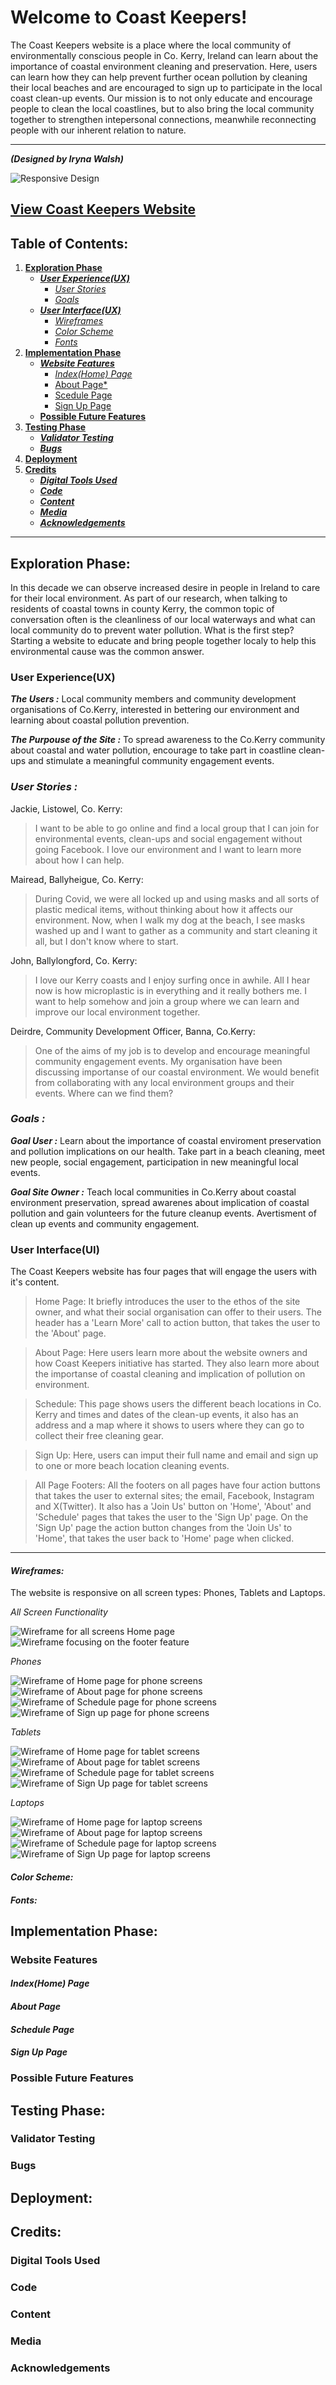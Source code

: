 # Welcome to Coast Keepers!
The Coast Keepers website is a place where the local community of environmentally conscious people in Co. Kerry, Ireland can learn about the importance of coastal environment cleaning and preservation. Here, users can learn how they can help prevent further ocean pollution by cleaning their local beaches and are encouraged to sign up to participate in the local coast clean-up events. Our mission is to not only educate and encourage people to clean the local coastlines, but to also bring the local community together to strengthen intepersonal connections, meanwhile reconnecting people with our inherent relation to nature.

***

***(Designed by Iryna Walsh)***

![Responsive Design]()

## [View Coast Keepers Website](https://kirynaw.github.io/coast-keepers-project/)

## Table of Contents:
1. [**Exploration Phase**](#exploration-phase)
   * [***User Experience(UX)***](#user-experienceux)
      * [*User Stories*](#user-stories)
      * [*Goals*](#goals)
   * [***User Interface(UX)***](#user-interfaceui)
      * [*Wireframes*](#wireframes)
      * [*Color Scheme*](#color-scheme)
      * [*Fonts*](#fonts)
2. [**Implementation Phase**](#implementation-phase)
   * [***Website Features***](#website-features)
      * [*Index(Home) Page*](#indexhome-page)
      * [About Page*](#about-page)
      * [Scedule Page](#schedule-page)
      * [Sign Up Page](#sign-up-page)
   * [**Possible Future Features**](#possible-future-features)
3. [**Testing Phase**](#testing-phase)
   * [***Validator Testing***](#validator-testing)
   * [***Bugs***](#bugs)
4. [**Deployment**](#deployment)
5. [**Credits**](#credits)
   * [***Digital Tools Used***](#digital-tools-used)
   * [***Code***](#code)
   * [***Content***](#content)
   * [***Media***](#media)
   * [***Acknowledgements***](#acknowledgements)

***

## **Exploration Phase:**
In this decade we can observe increased desire in people in Ireland to care for their local environment. As part of our research, when talking to residents of coastal towns in county Kerry, the common topic of conversation often is the cleanliness of our local waterways and what can local community do to prevent water pollution. 
What is the first step? 
Starting a website to educate and bring people together localy to help this environmental cause was the common answer.

### **User Experience(UX)**
***The Users :***  Local community members and community development organisations of Co.Kerry, interested in bettering our environment and learning about coastal pollution prevention.

***The Purpouse of the Site :***  To spread awareness to the Co.Kerry community about coastal and water pollution, encourage to take part in coastline clean-ups and stimulate a meaningful community engagement events.

### *User Stories :*
Jackie, Listowel, Co. Kerry:
> I want to be able to go online and find a local group that I can join for environmental events, clean-ups and social engagement without going  Facebook. I love our environment and I want to learn more about how I can help.

Mairead, Ballyheigue, Co. Kerry:
>During Covid, we were all locked up and using masks and all sorts of plastic medical items, without thinking about how it affects our environment. Now, when I walk my dog at the beach, I see masks washed up and I want to gather as a community and start cleaning it all, but I don't know where to start.

John, Ballylongford, Co. Kerry:
> I love our Kerry coasts and I enjoy surfing once in awhile. All I hear now is how microplastic is in everything and it really bothers me. I want to help somehow and join a group where we can learn and improve our local environment together.

Deirdre, Community Development Officer, Banna, Co.Kerry:
> One of the aims of my job is to develop and encourage meaningful community engagement events. My organisation have been discussing importanse of our coastal environment. We would benefit from collaborating with any local environment groups and their events. Where can we find them?

### *Goals :*
***Goal User :*** Learn about the importance of coastal enviroment preservation and pollution implications on our health. Take part in a beach cleaning, meet new people, social engagement, participation in new meaningful local events.

***Goal Site Owner :*** Teach local communities in Co.Kerry about coastal environment preservation, spread awarenes about implication of coastal pollution and gain volunteers for the future cleanup events. Avertisment of clean up events and community engagement.

### **User Interface(UI)**
The Coast Keepers website has four pages that will engage the users with it's content.
>Home Page: It briefly introduces the user to the ethos of the site owner, and what their social organisation can offer to their users. The header has a 'Learn More' call to action button, that takes the user to the 'About' page.

>About Page: Here users learn more about the website owners and how Coast Keepers initiative has started. They also learn more about the importanse of coastal cleaning and implication of pollution on environment.

>Schedule: This page shows users the different beach locations in Co. Kerry and times and dates of the clean-up events, it also has an address and a map where it shows to users where they can go to collect their free cleaning gear.

>Sign Up: Here, users can imput their full name and email and sign up to one or more beach location cleaning events.

>All Page Footers: All the footers on all pages have four action buttons that takes the user to external sites; the email, Facebook, Instagram and X(Twitter). It also has a 'Join Us' button on 'Home', 'About' and 'Schedule' pages that takes the user to the 'Sign Up' page. On the 'Sign Up' page the action button changes from the 'Join Us' to 'Home', that takes the user back to 'Home' page when clicked.


***

#### *Wireframes:*
The website is responsive on all screen types: Phones, Tablets and Laptops.

*All Screen Functionality*

![Wireframe for all screens Home page](docs/wireframes/home-all-screens.jpg)
![Wireframe focusing on the footer feature](docs/wireframes/footer-explained.jpg)

*Phones*

![Wireframe of Home page for phone screens](docs/wireframes/home_%20phone_screen.jpg)
![Wireframe of About page for phone screens](docs/wireframes/about_%20phone_screen.jpg)
![Wireframe of Schedule page for phone screens](docs/wireframes/schedule_%20phone_screen.jpg)
![Wireframe of Sign up page for phone screens](docs/wireframes/signup_phone_screen.jpg)

*Tablets*

![Wireframe of Home page for tablet screens](docs/wireframes/home_%20ipad_screen.jpg)
![Wireframe of About page for tablet screens](docs/wireframes/about_%20ipad_screen.jpg)
![Wireframe of Schedule page for tablet screens](docs/wireframes/schedule_%20ipad_screen.jpg)
![Wireframe of Sign Up page for tablet screens](docs/wireframes/signup_ipad_screen.jpg)

*Laptops*

![Wireframe of Home page for laptop screens](docs/wireframes/home_%20laptop_screen.jpg)
![Wireframe of About page for laptop screens](docs/wireframes/about_%20laptop_screen.jpg)
![Wireframe of Schedule page for laptop screens](docs/wireframes/schedule_%20laptop-screens.jpg)
![Wireframe of Sign Up page for laptop screens](docs/wireframes/signup_%20laptop_screens.jpg)

#### *Color Scheme:*
#### *Fonts:*

## **Implementation Phase:**
### **Website Features**
#### *Index(Home) Page*
#### *About Page*
#### *Schedule Page*
#### *Sign Up Page*
### **Possible Future Features**

## **Testing Phase:**
### **Validator Testing**
### **Bugs**

## **Deployment:**

## **Credits:**
### **Digital Tools Used**
### **Code**
### **Content**
### **Media**
### **Acknowledgements**






